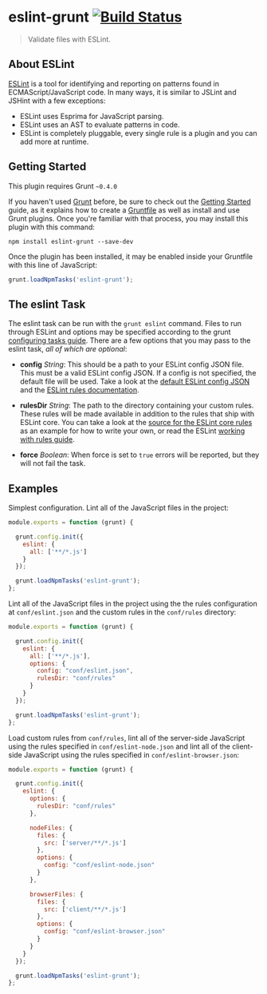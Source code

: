 # eslint-grunt [![Build Status](https://travis-ci.org/iancmyers/eslint-grunt.png?branch=master)](https://travis-ci.org/iancmyers/eslint-grunt)

> Validate files with ESLint.

## About ESLint

[ESLint](https://github.com/nzakas/eslint) is a tool for identifying and reporting on patterns found in ECMAScript/JavaScript code. In many ways, it is similar to JSLint and JSHint with a few exceptions:

* ESLint uses Esprima for JavaScript parsing.
* ESLint uses an AST to evaluate patterns in code.
* ESLint is completely pluggable, every single rule is a plugin and you can add more at runtime.

## Getting Started
This plugin requires Grunt `~0.4.0`

If you haven't used [Grunt](http://gruntjs.com/) before, be sure to check out the [Getting Started](http://gruntjs.com/getting-started) guide, as it explains how to create a [Gruntfile](http://gruntjs.com/sample-gruntfile) as well as install and use Grunt plugins. Once you're familiar with that process, you may install this plugin with this command:

```shell
npm install eslint-grunt --save-dev
```

Once the plugin has been installed, it may be enabled inside your Gruntfile with this line of JavaScript:

```js
grunt.loadNpmTasks('eslint-grunt');
```

## The eslint Task

The eslint task can be run with the `grunt eslint` command. Files to run through ESLint and options may be specified according to the grunt [configuring tasks guide](http://gruntjs.com/configuring-tasks). There are a few options that you may pass to the eslint task, _all of which are optional_:

* **config** _String_: This should be a path to your ESLint config JSON file. This must be a valid ESLint config JSON. If a config is not specified, the default file will be used. Take a look at the [default ESLint config JSON](https://github.com/nzakas/eslint/blob/master/conf/eslint.json) and the [ESLint rules documentation](https://github.com/nzakas/eslint/blob/master/docs/Rules.md).

* **rulesDir** _String_: The path to the directory containing your custom rules. These rules will be made available in addition to the rules that ship with ESLint core. You can take a look at the [source for the ESLint core rules](https://github.com/nzakas/eslint/tree/master/lib/rules) as an example for how to write your own, or read the ESLint [working with rules guide](https://github.com/nzakas/eslint/blob/master/docs/Working-with-Rules.md).

* **force** _Boolean_: When force is set to `true` errors will be reported, but they will not fail the task.

## Examples

Simplest configuration. Lint all of the JavaScript files in the project:

```js
module.exports = function (grunt) {

  grunt.config.init({
    eslint: {
      all: ['**/*.js']
    }
  });

  grunt.loadNpmTasks('eslint-grunt');
};
```

Lint all of the JavaScript files in the project using the the rules configuration at `conf/eslint.json` and the custom rules in the `conf/rules` directory:

```js
module.exports = function (grunt) {

  grunt.config.init({
    eslint: {
      all: ['**/*.js'],
      options: {
        config: "conf/eslint.json",
        rulesDir: "conf/rules"
      }
    }
  });

  grunt.loadNpmTasks('eslint-grunt');
};
```

Load custom rules from `conf/rules`, lint all of the server-side JavaScript using the rules specified in `conf/eslint-node.json` and lint all of the client-side JavaScript using the rules specified in `conf/eslint-browser.json`:

```js
module.exports = function (grunt) {

  grunt.config.init({
    eslint: {
      options: {
        rulesDir: "conf/rules"
      },

      nodeFiles: {
        files: {
          src: ['server/**/*.js']
        },
        options: {
          config: "conf/eslint-node.json"
        }
      },

      browserFiles: {
        files: {
          src: ['client/**/*.js']
        },
        options: {
          config: "conf/eslint-browser.json"
        }
      }
    }
  });

  grunt.loadNpmTasks('eslint-grunt');
};
```

